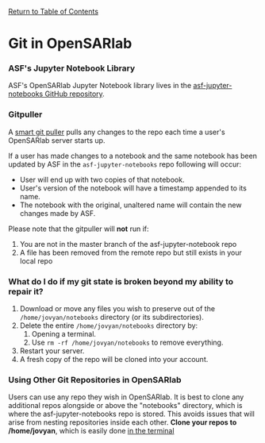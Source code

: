 [Return to Table of Contents](../user.md)

# Git in OpenSARlab

### ASF's Jupyter Notebook Library
ASF's OpenSARlab Jupyter Notebook library lives in the 
[asf-jupyter-notebooks GitHub repository](https://github.com/asfadmin/asf-jupyter-notebooks).

### Gitpuller

A [smart git puller](https://jupyterhub.github.io/nbgitpuller/) pulls any changes to the <!--which repo?--> repo each time a user's OpenSARlab server starts up. 

If a user has made changes to a notebook and the same notebook has been updated by ASF in the `asf-jupyter-notebooks` repo following will occur:
 * User will end up with two copies of that notebook.
 * User's version of the notebook will have a timestamp appended to its name. 
 * The notebook with the original, unaltered name will contain the new changes made by ASF.

<!-- e.g. user's version: example_file_08132021:13:25:45
          original: example_file
    note: this example may not be necessary
-->

<!-- If a user has made changes to a notebook and the same notebook has been updated by ASF in the asf-jupyter-notebooks repo, user will end up with two copies of that notebook. The user's version of the notebook will have a timestamp appended to its name. The notebook with the original, unaltered name will contain the new changes made by ASF. -->

Please note that the gitpuller will __not__ run if:

1. You are not in the master branch of the asf-jupyter-notebook repo
1. A file has been removed from the remote repo but still exists in your local repo

### What do I do if my git state is broken beyond my ability to repair it?

1. Download or move any files you wish to preserve out of the ```/home/jovyan/notebooks``` directory (or its subdirectories).
1. Delete the entire `/home/jovyan/notebooks` directory by:
    1. Opening a terminal.
    1. Use `rm -rf /home/jovyan/notebooks` to remove everything.
1. Restart your server.
1. A fresh copy of the repo will be cloned into your account.



### Using Other Git Repositories in OpenSARlab
Users can use any repo they wish in OpenSARlab. It is best to clone any additional repos alongside or above the "notebooks" directory, which is where the asf-jupyter-notebooks repo is stored. This avoids issues that will arise from nesting repositories inside each other. **Clone your repos to /home/jovyan**, which is easily done [in the terminal](OpenSARlab_terminal.md)